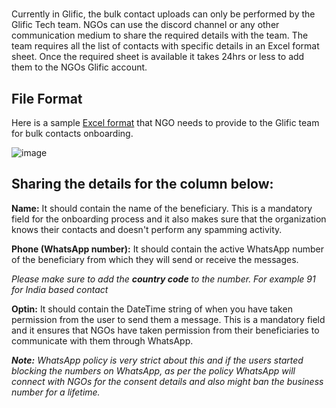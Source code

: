 # 

Currently in Glific, the bulk contact uploads can only be performed by the Glific Tech team. NGOs can use the discord channel or any other communication medium to share the required details with the team. The team requires all the list of contacts with specific details in an Excel format sheet. Once the required sheet is available it takes 24hrs or less to add them to the NGOs Glific account.

## File Format

Here is a sample [Excel format](https://docs.google.com/spreadsheets/d/1YZQgn2epiRWNqzDjow5EoR14YxCg_KV2hQKrUJvOfz4/edit#gid=0) that NGO needs to provide to the Glific team for bulk contacts onboarding.

![image](https://user-images.githubusercontent.com/32592458/220826244-f9aaf7d7-ffa1-4b07-972e-d6cd279055b0.png)

## 

## Sharing the details for the column below:



**Name:** It should contain the name of the beneficiary. This is a mandatory field for the onboarding process and it also makes sure that the organization knows their contacts and doesn&#39;t perform any spamming activity.

**Phone (WhatsApp number):** It should contain the active WhatsApp number of the beneficiary from which they will send or receive the messages.

_Please make sure to add the_ **_country code_** _to the number. For example 91 for India based contact_

**Optin:** It should contain the DateTime string of when you have taken permission from the user to send them a message. This is a mandatory field and it ensures that NGOs have taken permission from their beneficiaries to communicate with them through WhatsApp.

**_Note:_** _WhatsApp policy is very strict about this and if the users started blocking the numbers on WhatsApp, as per the policy WhatsApp will connect with NGOs for the consent details and also might ban the business number for a lifetime._
